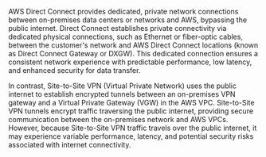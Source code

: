 AWS Direct Connect provides dedicated, private network connections between on-premises data centers or networks and AWS, bypassing the public internet. 
Direct Connect establishes private connectivity via dedicated physical connections, such as Ethernet or fiber-optic cables, between the customer's network and AWS Direct 
Connect locations (known as Direct Connect Gateway or DXGW). This dedicated connection ensures a consistent network experience with predictable performance, 
low latency, and enhanced security for data transfer.

In contrast, Site-to-Site VPN (Virtual Private Network) uses the public internet to establish encrypted tunnels between an on-premises VPN gateway and a Virtual Private Gateway (VGW) 
in the AWS VPC. Site-to-Site VPN tunnels encrypt traffic traversing the public internet, providing secure communication between the on-premises network and AWS VPCs. However, because 
Site-to-Site VPN traffic travels over the public internet, it may experience variable performance, latency, and potential security risks associated with internet connectivity.
